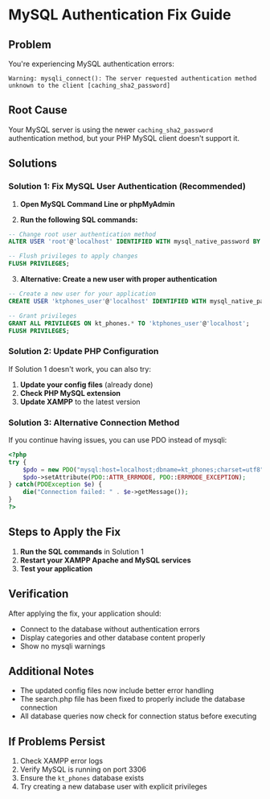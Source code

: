 # MySQL Authentication Fix Guide

## Problem

You're experiencing MySQL authentication errors:

```
Warning: mysqli_connect(): The server requested authentication method unknown to the client [caching_sha2_password]
```

## Root Cause

Your MySQL server is using the newer `caching_sha2_password` authentication method, but your PHP MySQL client doesn't support it.

## Solutions

### Solution 1: Fix MySQL User Authentication (Recommended)

1. **Open MySQL Command Line or phpMyAdmin**

2. **Run the following SQL commands:**

```sql
-- Change root user authentication method
ALTER USER 'root'@'localhost' IDENTIFIED WITH mysql_native_password BY '';

-- Flush privileges to apply changes
FLUSH PRIVILEGES;
```

3. **Alternative: Create a new user with proper authentication**

```sql
-- Create a new user for your application
CREATE USER 'ktphones_user'@'localhost' IDENTIFIED WITH mysql_native_password BY 'your_password';

-- Grant privileges
GRANT ALL PRIVILEGES ON kt_phones.* TO 'ktphones_user'@'localhost';
FLUSH PRIVILEGES;
```

### Solution 2: Update PHP Configuration

If Solution 1 doesn't work, you can also try:

1. **Update your config files** (already done)
2. **Check PHP MySQL extension**
3. **Update XAMPP** to the latest version

### Solution 3: Alternative Connection Method

If you continue having issues, you can use PDO instead of mysqli:

```php
<?php
try {
    $pdo = new PDO("mysql:host=localhost;dbname=kt_phones;charset=utf8", "root", "");
    $pdo->setAttribute(PDO::ATTR_ERRMODE, PDO::ERRMODE_EXCEPTION);
} catch(PDOException $e) {
    die("Connection failed: " . $e->getMessage());
}
?>
```

## Steps to Apply the Fix

1. **Run the SQL commands** in Solution 1
2. **Restart your XAMPP Apache and MySQL services**
3. **Test your application**

## Verification

After applying the fix, your application should:

- Connect to the database without authentication errors
- Display categories and other database content properly
- Show no mysqli warnings

## Additional Notes

- The updated config files now include better error handling
- The search.php file has been fixed to properly include the database connection
- All database queries now check for connection status before executing

## If Problems Persist

1. Check XAMPP error logs
2. Verify MySQL is running on port 3306
3. Ensure the `kt_phones` database exists
4. Try creating a new database user with explicit privileges
